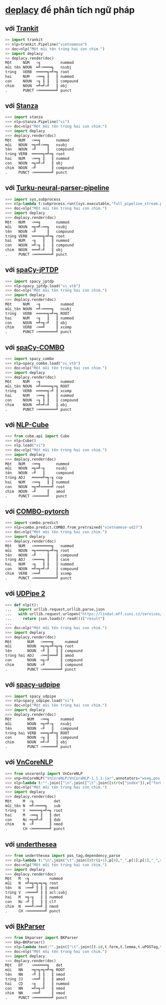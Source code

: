 # [deplacy](https://koichiyasuoka.github.io/deplacy/) để phân tích ngữ pháp

## với [Trankit](https://github.com/nlp-uoregon/trankit)

```py
>> import trankit
>> nlp=trankit.Pipeline("vietnamese")
>> doc=nlp("Một mũi tên trúng hai con chim.")
>> import deplacy
>> deplacy.render(doc)
Một     NUM   <╗         nummod
mũi tên NOUN  ═╝<════╗   nsubj
trúng   VERB  ═════╗═╝═╗ root
hai     NUM   <══╗ ║   ║ nummod
con     NOUN  <╗ ║ ║   ║ compound
chim    NOUN  ═╝═╝<╝   ║ obj
.       PUNCT <════════╝ punct
```

## với [Stanza](https://stanfordnlp.github.io/stanza)

```py
>>> import stanza
>>> nlp=stanza.Pipeline("vi")
>>> doc=nlp("Một mũi tên trúng hai con chim.")
>>> import deplacy
>>> deplacy.render(doc)
Một   NUM   <══╗       nummod
mũi   NOUN  ═╗═╝<══╗   nsubj
tên   NOUN  <╝     ║   compound
trúng VERB  ═════╗═╝═╗ root
hai   NUM   <══╗ ║   ║ nummod
con   NOUN  ═╗═╝<╝   ║ obj
chim  NOUN  <╝       ║ compound
.     PUNCT <════════╝ punct
```

## với [Turku-neural-parser-pipeline](https://turkunlp.org/Turku-neural-parser-pipeline/)

```py
>>> import sys,subprocess
>>> nlp=lambda t:subprocess.run([sys.executable,"full_pipeline_stream.py","--gpu","-1","--conf","models_vi_vtb/pipelines.yaml"],cwd="Turku-neural-parser-pipeline",input=t,encoding="utf-8",stdout=subprocess.PIPE).stdout
>>> doc=nlp("Một mũi tên trúng hai con chim.")
>>> import deplacy
>>> deplacy.render(doc)
Một   NUM   <══╗       nummod
mũi   NOUN  ═╗═╝<══╗   nsubj
tên   NOUN  <╝     ║   compound
trúng VERB  ═════╗═╝═╗ root
hai   NUM   <╗   ║   ║ nummod
con   NOUN  ═╝<╗ ║   ║ compound
chim  NOUN  ═══╝<╝   ║ obj
.     PUNCT <════════╝ punct
```

## với [spaCy-jPTDP](https://github.com/KoichiYasuoka/spaCy-jPTDP)

```py
>>> import spacy_jptdp
>>> nlp=spacy_jptdp.load("vi_vtb")
>>> doc=nlp("Một mũi tên trúng hai con chim.")
>>> import deplacy
>>> deplacy.render(doc)
Một     NUM   <╗         nummod
mũi_tên NOUN  ═╝<════╗   nsubj
trúng   VERB  ═════╗═╝═╗ ROOT
hai     NUM   <╗   ║   ║ nummod
con     NOUN  ═╝═╗<╝   ║ obj
chim    VERB  <══╝     ║ xcomp
.       PUNCT <════════╝ punct
```

## với [spaCy-COMBO](https://github.com/KoichiYasuoka/spaCy-COMBO)

```py
>>> import spacy_combo
>>> nlp=spacy_combo.load("vi_vtb")
>>> doc=nlp("Một mũi tên trúng hai con chim.")
>>> import deplacy
>>> deplacy.render(doc)
Một     NUM   <╗         nummod
mũi_tên NOUN  ═╝═════╗═╗ ROOT
trúng   VERB  ═════╗<╝ ║ xcomp
hai     NUM   <══╗ ║   ║ nummod
con     NOUN  <╗ ║ ║   ║ compound
chim    NOUN  ═╝═╝<╝   ║ obj
.       PUNCT <════════╝ punct
```

## với [NLP-Cube](https://github.com/Adobe/NLP-Cube)

```py
>>> from cube.api import Cube
>>> nlp=Cube()
>>> nlp.load("vi")
>>> doc=nlp("Một mũi tên trúng hai con chim.")
>>> import deplacy
>>> deplacy.render(doc)
Một   NUM   <══╗       nummod
mũi   NOUN  ═╗═╝<╗     nsubj
tên   NOUN  <╝   ║     compound
trúng ADJ   ═════╝═╗<╗ cop
hai   NUM   <══╗   ║ ║ nummod
con   NOUN  ═╗═╝═════╝ root
chim  NOUN  <╝     ║   amod
.     PUNCT <══════╝   punct
```

## với [COMBO-pytorch](https://gitlab.clarin-pl.eu/syntactic-tools/combo)

```py
>>> import combo.predict
>>> nlp=combo.predict.COMBO.from_pretrained("vietnamese-ud27")
>>> doc=nlp("Một mũi tên trúng hai con chim.")
>>> import deplacy
>>> deplacy.render(doc)
Một   NUM   <════════╗   nummod
mũi   NOUN  ═╗═════╗═╝═╗ root
tên   NOUN  <╝     ║   ║ compound
trúng ADJ   <════╗ ║   ║ case
hai   NUM   <╗   ║ ║   ║ nummod
con   NOUN  ═╝═╗═╝<╝   ║ compound
chim  VERB  <══╝       ║ xcomp
.     PUNCT <══════════╝ punct
```

## với [UDPipe 2](http://ufal.mff.cuni.cz/udpipe/2)

```py
>>> def nlp(t):
...   import urllib.request,urllib.parse,json
...   with urllib.request.urlopen("https://lindat.mff.cuni.cz/services/udpipe/api/process?model=vi&tokenizer&tagger&parser&data="+urllib.parse.quote(t)) as r:
...     return json.loads(r.read())["result"]
...
>>> doc=nlp("Một mũi tên trúng hai con chim.")
>>> import deplacy
>>> deplacy.render(doc)
Một       NUM   <════╗     nummod
mũi       NOUN  ═╗═╗═╝═╗═╗ root
tên       NOUN  <╝ ║   ║ ║ compound
trúng hai ADJ   <══║═══╝ ║ amod
con       NOUN  ═╗<╝     ║ compound
chim      NOUN  <╝       ║ compound
.         PUNCT <════════╝ punct
```

## với [spacy-udpipe](https://github.com/TakeLab/spacy-udpipe)

```py
>>> import spacy_udpipe
>>> nlp=spacy_udpipe.load("vi")
>>> doc=nlp("Một mũi tên trúng hai con chim.")
>>> import deplacy
>>> deplacy.render(doc)
Một       NUM   <══╗     nummod
mũi       NOUN  ═╗═╝<╗   nsubj
tên       NOUN  <╝   ║   compound
trúng hai VERB  ═══╗═╝═╗ ROOT
con       NOUN  <╗ ║   ║ compound
chim      NOUN  ═╝<╝   ║ obj
.         PUNCT <══════╝ punct
```

## với [VnCoreNLP](https://github.com/vncorenlp/VnCoreNLP)

```py
>>> from vncorenlp import VnCoreNLP
>>> vnp=VnCoreNLP("VnCoreNLP/VnCoreNLP-1.1.1.jar",annotators="wseg,pos,parse")
>>> nlp=lambda t:"".join(["\n".join(["\t".join([str(v["index"]),v["form"],"_",v["posTag"],v["posTag"],"_",str(v["head"]),v["depLabel"],"_","_"]) for v in s])+"\n\n" for s in vnp.annotate(t)["sentences"]])
>>> doc=nlp("Một mũi tên trúng hai con chim.")
>>> import deplacy
>>> deplacy.render(doc)
Một     M  <╗         det
mũi_tên N  ═╝<════╗   sub
trúng   V  ═════╗═╝═╗ root
hai     M  <══╗ ║   ║ det
con     Nc ═╗═╝<╝   ║ dob
chim    N  <╝       ║ nmod
.       CH <════════╝ punct
```

## với [underthesea](https://github.com/undertheseanlp/underthesea)

```py
>>> from underthesea import pos_tag,dependency_parse
>>> nlp=lambda t:"\n".join("\t".join([str(i+1),p[0],"_",p[1],p[1],"_",str(d[1]),d[2],"_","_"]) for i,(p,d) in enumerate(zip(pos_tag(t),dependency_parse(t))))+"\n\n"
>>> doc=nlp("Một mũi tên trúng hai con chim.")
>>> import deplacy
>>> deplacy.render(doc)
Một   M  <╗         nummod
mũi   N  ═╝═╗═╗═╗═╗ root
tên   N  <══╝ ║ ║ ║ nmod
trúng V  <════╝ ║ ║ acl:subj
hai   M  ═╗<╗   ║ ║ nummod
con   Nc <╝ ║   ║ ║ clf
chim  N  ═══╝<══╝ ║ nmod
.     CH <════════╝ punct
```

## với [BkParser](https://github.com/trietnm2/BkParser)

```py
>>> from bkparser import BKParser
>>> bkp=BKParser()
>>> nlp=lambda text:"".join(["\t".join([t.id,t.form,t.lemma,t.uPOSTag,t.xPOSTag,t.feats,t.head,t.depRel,t.deps,t.misc])+"\n" for t in bkp.parse(text)])+"\n"
>>> doc=nlp("Một mũi tên trúng hai con chim.")
>>> import deplacy
>>> deplacy.render(doc)
Một   DT    <══════╗   det
mũi   NN    ═╗═╗═╗═╝═╗ ROOT
tên   NN    <╝ ║ ║   ║ nmod
trúng JJ    <══╝ ║   ║ amod
hai   CD    <╗   ║   ║ nummod
con   NN    ═╝═╗<╝   ║ nmod
chim  NN    <══╝     ║ nmod
.     PUNCT <════════╝ punct
```

